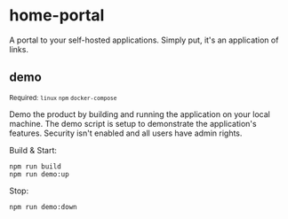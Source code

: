 # home-portal
A portal to your self-hosted applications. Simply put, it's an application of links.

## demo
<sup>Required: `linux` `npm` `docker-compose`</sup>

Demo the product by building and running the application on your local machine. The demo script is setup to demonstrate the application's features. Security isn't enabled and all users have admin rights.

Build & Start:
```
npm run build
npm run demo:up
```

Stop:
```
npm run demo:down
```

